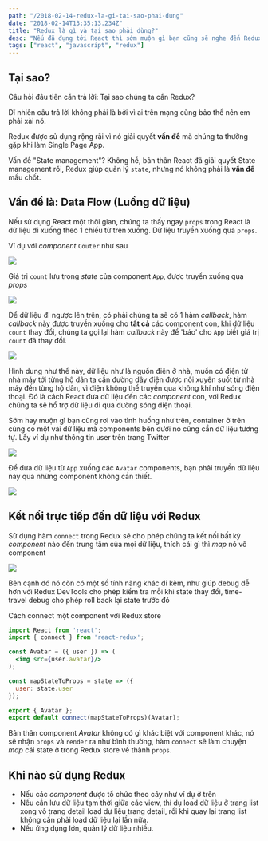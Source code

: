 ```yaml
---
path: "/2018-02-14-redux-la-gi-tai-sao-phai-dung"
date: "2018-02-14T13:35:13.234Z"
title: "Redux là gì và tại sao phải dùng?"
desc: "Nếu đã đụng tới React thì sớm muộn gì bạn cũng sẽ nghe đến Redux"
tags: ["react", "javascript", "redux"]
---
```


## Tại sao?

Câu hỏi đâu tiên cần trả lời: Tại sao chúng ta cần Redux?

Dĩ nhiên câu trả lời không phải là bởi vì ai trên mạng cũng bảo thế nên em phải xài nó.

Redux được sử dụng rộng rãi vì nó giải quyết **vấn đề** mà chúng ta thường gặp khi làm Single Page App.

Vấn đề "State management"? Không hề, bản thân React đã giải quyết State management rồi, Redux giúp quản lý `state`, nhưng nó không phải là **vấn đề** mấu chốt.

## Vấn đề là: Data Flow (Luồng dữ liệu)

Nếu sử dụng React một thời gian, chúng ta thấy ngay `props` trong React là dữ liệu đi xuống theo 1 chiều từ trên xuống. Dữ liệu truyền xuống qua `props`.

Ví dụ với *component* `Couter` như sau

![](https://daveceddia.com/images/counter-component.png)

Giá trị `count` lưu trong *state* của component `App`, được truyền xuống qua *props*

![](https://daveceddia.com/images/passing-props-down.png)

Để dữ liệu đi ngược lên trên, có phải chúng ta sẽ có 1 hàm *callback*, hàm *callback* này được truyền xuống cho **tất cả** các component con, khi dữ liệu `count` thay đổi, chúng ta gọi lại hàm *callback* này để 'báo' cho `App` biết giá trị `count` đã thay đổi.

![](https://daveceddia.com/images/passing-callbacks-down.png)

Hình dung như thế này, dữ liệu như là nguồn điện ở nhà, muốn có điện từ nhà máy tới từng hộ dân ta cần đường dây điện được nối xuyên suốt từ nhà máy đến từng hộ dân, vì điện không thể truyền qua không khí như sóng điện thoại. Đó là cách React đưa dữ liệu đến các *component* con, với Redux chúng ta sẽ hổ trợ dữ liệu đi qua đường sóng điện thoại.

Sớm hay muộn gì bạn cũng rơi vào tình huống như trên, container ở trên cùng có một vài dữ liệu mà components bên dưới nó cũng cần dữ liệu tương tự. Lấy ví dụ như thông tin user trên trang Twitter

![](https://daveceddia.com/images/twitter-user-data.png)

Để đưa dữ liệu từ `App` xuống các `Avatar` components, bạn phải truyền dữ liệu này qua những component không cần thiết.

![](https://daveceddia.com/images/twitter-hierarchy.png)

## Kết nối trực tiếp đến dữ liệu với Redux

Sử dụng hàm `connect` trong Redux sẽ cho phép chúng ta kết nối bất kỳ *component* nào đến trung tâm của mọi dữ liệu, thích cái gì thì *map* nó vô component

![](https://daveceddia.com/images/redux-connected-twitter.png)

Bên cạnh đó nó còn có một số tính năng khác đi kèm, như giúp debug dễ hơn với Redux DevTools cho phép kiểm tra mỗi khi state thay đổi, time-travel debug cho phép roll back lại state trước đó

Cách connect một component với Redux store

```jsx
import React from 'react';
import { connect } from 'react-redux';

const Avatar = ({ user }) => (
  <img src={user.avatar}/>
);

const mapStateToProps = state => ({
  user: state.user
});

export { Avatar };
export default connect(mapStateToProps)(Avatar);
```

Bản thân component *Avatar* không có gì khác biệt với component khác, nó sẽ nhận `props` và `render` ra như bình thường, hàm `connect` sẽ làm chuyện *map* cái state ở trong Redux store về thành `props`.

## Khi nào sử dụng Redux

- Nếu các *component* được tổ chức theo cây như ví dụ ở trên
- Nếu cần lưu dữ liệu tạm thời giữa các view, thí dụ load dữ liệu ở trang list xong vô trang detail load dự liệu trang detail, rồi khi quay lại trang list không cần phải load dữ liệu lại lần nữa.
- Nếu ứng dụng lớn, quản lý dữ liệu nhiều.